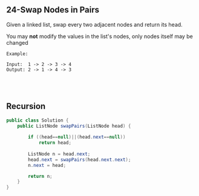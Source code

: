 ## 24-Swap Nodes in Pairs 

Given a linked list, swap every two adjacent nodes and return its head. 

You may **not** modify the values in the list's nodes, only nodes itself may be changed 

```
Example: 

Input:  1 -> 2 -> 3 -> 4 
Output: 2 -> 1 -> 4 -> 3 
```

<br><br>
## Recursion 

```java 
public class Solution {
    public ListNode swapPairs(ListNode head) {
       
        if ((head==null)||(head.next==null))
            return head; 
        
        ListNode n = head.next; 
        head.next = swapPairs(head.next.next);
        n.next = head; 

        return n; 
    }
}
```


